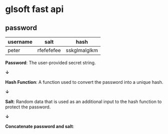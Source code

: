 # glsoft fast api

## password

| username   | salt | hash |
| ----------- | ----------- | ----  |
| peter      | rfefefefee       | sskglmalglkm |

**Password**: The user-provided secret string.

**↓**

**Hash Function**: A function used to convert the password into a unique hash.

**↓**

**Salt**: Random data that is used as an additional input to the hash function to protect the password.


**↓**

**Concatenate password and salt**:
